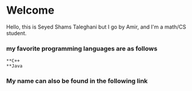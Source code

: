 # Welcome

Hello, this is Seyed Shams Taleghani but I go by Amir, and I'm a math/CS student.

### my favorite programming languages are as follows
```
**C++
**Java
```

### My name can also be found in the following link
